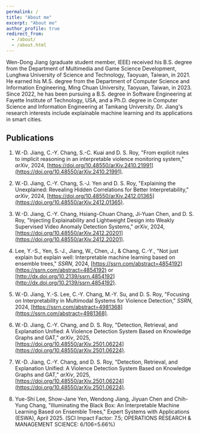 ```yaml
---
permalink: /
title: "About me"
excerpt: "About me"
author_profile: true
redirect_from: 
  - /about/
  - /about.html
---
```


Wen-Dong Jiang (graduate student member, IEEE) received his B.S. degree from the Department of Multimedia and Game Science Development, Lunghwa University of Science and Technology, Taoyuan, Taiwan, in 2021. He earned his M.S. degree from the Department of Computer Science and Information Engineering, Ming Chuan University, Taoyuan, Taiwan, in 2023. Since 2022, he has been pursuing a B.S. degree in Software Engineering at Fayette Institute of Technology, USA, and a Ph.D. degree in Computer Science and Information Engineering at Tamkang University. Dr. Jiang's research interests include explainable machine learning and its applications in smart cities.

## Publications
1. W.-D. Jiang, C.-Y. Chang, S.-C. Kuai and D. S. Roy, "From explicit rules to implicit reasoning in an interpretable violence monitoring system," *arXiv*, 2024, [https://doi.org/10.48550/arXiv.2410.21991](https://doi.org/10.48550/arXiv.2410.21991).

2. W.-D. Jiang, C.-Y. Chang, S.-J. Yen and D. S. Roy, "Explaining the Unexplained: Revealing Hidden Correlations for Better Interpretability," *arXiv*, 2024, [https://doi.org/10.48550/arXiv.2412.01365](https://doi.org/10.48550/arXiv.2412.01365).

3. W.-D. Jiang, C.-Y. Chang, Hsiang-Chuan Chang, Ji-Yuan Chen, and D. S. Roy, "Injecting Explainability and Lightweight Design into Weakly Supervised Video Anomaly Detection Systems," *arXiv*, 2024, [https://doi.org/10.48550/arXiv.2412.20201](https://doi.org/10.48550/arXiv.2412.20201).

4. Lee, Y.-S., Yen, S.-J., Jiang, W., Chen, J., & Chang, C.-Y., "Not just explain but explain well: Interpretable machine learning based on ensemble trees," *SSRN*, 2024, [https://ssrn.com/abstract=4854192](https://ssrn.com/abstract=4854192) or [http://dx.doi.org/10.2139/ssrn.4854192](http://dx.doi.org/10.2139/ssrn.4854192).

5. W.-D. Jiang, Y.-S. Lee, C.-Y. Chang, M.-Y. Su, and D. S. Roy, "Focusing on Interpretability in Multimodal Systems for Violence Detection," *SSRN*, 2024, [https://ssrn.com/abstract=4981368](https://ssrn.com/abstract=4981368).

6. W.-D. Jiang, C.-Y. Chang, and D. S. Roy, "Detection, Retrieval, and Explanation Unified: A Violence Detection System Based on Knowledge Graphs and GAT," *arXiv*, 2025, [https://doi.org/10.48550/arXiv.2501.06224](https://doi.org/10.48550/arXiv.2501.06224).

6. W.-D. Jiang, C.-Y. Chang, and D. S. Roy, "Detection, Retrieval, and Explanation Unified: A Violence Detection System Based on Knowledge Graphs and GAT," *arXiv*, 2025, [https://doi.org/10.48550/arXiv.2501.06224](https://doi.org/10.48550/arXiv.2501.06224).

7. Yue-Shi Lee, Show-Jane Yen, Wendong Jiang, Jiyuan Chen and Chih-Yung Chang, "Illuminating the Black Box: An Interpretable Machine Learning Based on Ensemble Trees," Expert Systems with Applications (ESWA), April 2025. (SCI Impact Factor: 7.5; OPERATIONS RESEARCH & MANAGEMENT SCIENCE: 6/106=5.66%)
